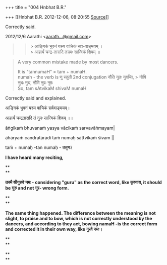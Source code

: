 +++
title = "004 Hnbhat B.R."

+++
[[Hnbhat B.R.	2012-12-06, 08:20:55 [Source](https://groups.google.com/g/samskrita/c/oiQbHSfNy1A)]]



Correctly said.

  
  

2012/12/6 Aarathi \<[aarath...@gmail.com]()\>  

> 
> > 
> > \> आङ्गिकं भुवनं यस्य वाचिकं सर्व-वाङ्मयम् ।  
> \> आहार्यं चन्द्र-तारादि तन्नमः सात्विकं शिवम् ॥  
>   
> > 
> > 

> A very common mistake made by most dancers.  
>   
> It is "tannumaH" = tam + numaH.  
> numah - the verb is णु स्तुतौ 2nd conjugation नौति नुतः नुवन्ति, > नौषि  
> नुथः नुथ, नौमि नुवः नुमः  
> So, tam sAtvikaM shivaM numaH  
>   

  

Correctly said and explained.

  

आङ्गिकं भुवनं यस्य वाचिकं सर्ववाङ्मयम्।

आहार्यं चन्द्रतारादि तं नुमः सात्त्विकं शिवम् ।।

  

āṅgikaṁ bhuvanaṁ yasya vācikaṁ sarvavāṅmayam\|

āhāryaṁ candratārādi taṁ numaḥ sāttvikaṁ śivam \|\|

  

taṁ + numaḥ -tan numaḥ - तन्नुमः\\  

  

**I have heard many reciting,**

**  
**

**तस्मै श्रीगुरुवे नमः - considering "guru" as the correct word, like कृष्णाय, it should be गुरु and not गुर- wrong form.**

**  
**

**The same thing happened. The difference between the meaning is not slight, to praise and to bow, which is not correctly understood by the dancers, and according to they act, bowing namaH -is the correct form and corrected it in their own way, like गुरवे नमः।**

**  
**

**  
**

  

